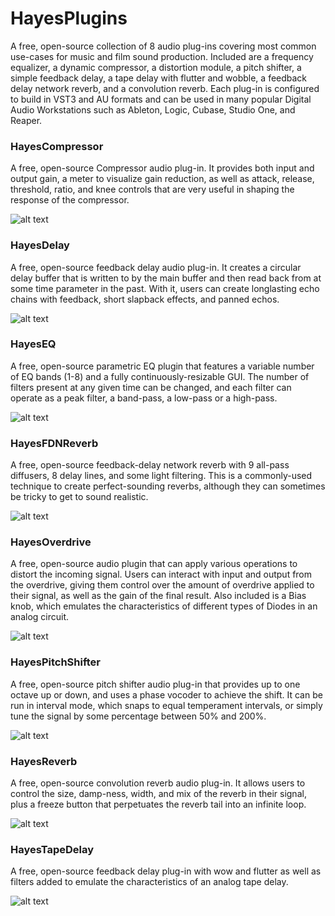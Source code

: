# HayesPlugins

A free, open-source collection of 8 audio plug-ins covering most common use-cases for music and film sound production. Included are a frequency equalizer, a dynamic compressor, a distortion module, a pitch shifter, a simple feedback delay, a tape delay with flutter and wobble, a feedback delay network reverb, and a convolution reverb. Each plug-in is configured to build in VST3 and AU formats and can be used in many popular Digital Audio Workstations such as Ableton, Logic, Cubase, Studio One, and Reaper.

### HayesCompressor
A free, open-source Compressor audio plug-in.
It provides both input and output gain, a meter to visualize gain reduction, as well as attack, release, threshold, ratio, and knee controls that are very useful in shaping the response of the compressor.

![alt text](https://github.com/Emmet-Hayes/HayesCompressor/raw/master/Resources/Images/CompressorGUI.png)


### HayesDelay
A free, open-source feedback delay audio plug-in. 
It creates a circular delay buffer that is written to by the main buffer and then read back from at some time parameter in the past.
With it, users can create longlasting echo chains with feedback, short slapback effects, and panned echos.

![alt text](https://github.com/Emmet-Hayes/HayesDelay/raw/master/Resources/Images/DelayGUI.png)


### HayesEQ
A free, open-source parametric EQ plugin that features a variable number of EQ bands (1-8) and a fully continuously-resizable GUI.
The number of filters present at any given time can be changed, and each filter can operate as a peak filter, a band-pass, a low-pass or a high-pass.

![alt text](https://github.com/Emmet-Hayes/HayesEQ/raw/master/Resources/Images/2xscaleIIRFilterGUI.png)


### HayesFDNReverb
A free, open-source feedback-delay network reverb with 9 all-pass diffusers, 8 delay lines, and some light filtering.
This is a commonly-used technique to create perfect-sounding reverbs, although they can sometimes be tricky to get to sound realistic.

![alt text](https://github.com/Emmet-Hayes/HayesFDNReverb/raw/master/Resources/Images/FDNReverbGUI.png)


### HayesOverdrive
A free, open-source audio plugin that can apply various operations to distort the incoming signal.
Users can interact with input and output from the overdrive, giving them control over the amount of overdrive applied to their signal,
as well as the gain of the final result. Also included is a Bias knob, which emulates the characteristics of different types of Diodes in an analog circuit.

![alt text](https://github.com/Emmet-Hayes/HayesOverdrive/raw/master/Resources/Images/OverdriveGUI.png)


### HayesPitchShifter
A free, open-source pitch shifter audio plug-in that provides up to one octave up or down, and uses a phase vocoder to achieve the shift. 
It can be run in interval mode, which snaps to equal temperament intervals, or simply tune the signal by some percentage between 50% and 200%.

![alt text](https://github.com/Emmet-Hayes/HayesPitchShifter/raw/master/Resources/Images/PitchShifterGUI.png)


### HayesReverb
A free, open-source convolution reverb audio plug-in.
It allows users to control the size, damp-ness, width, and mix of the reverb in their signal, plus a freeze button that perpetuates the 
reverb tail into an infinite loop.

![alt text](https://github.com/Emmet-Hayes/HayesReverb/raw/master/Resources/Images/ReverbGUI.png)


### HayesTapeDelay
A free, open-source feedback delay plug-in with wow and flutter as well as filters added to emulate the characteristics of an analog tape delay.

![alt text](https://github.com/Emmet-Hayes/HayesTapeDelay/raw/master/Resources/Images/TapeDelayGUI.png)
